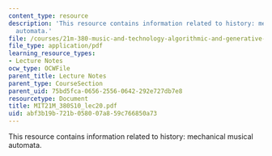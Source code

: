 ```yaml
---
content_type: resource
description: 'This resource contains information related to history: mechanical musical
  automata.'
file: /courses/21m-380-music-and-technology-algorithmic-and-generative-music-spring-2010/abf3b19b721b058007a859c766850a73_MIT21M_380S10_lec20.pdf
file_type: application/pdf
learning_resource_types:
- Lecture Notes
ocw_type: OCWFile
parent_title: Lecture Notes
parent_type: CourseSection
parent_uid: 75bd5fca-0656-2556-0642-292e727db7e8
resourcetype: Document
title: MIT21M_380S10_lec20.pdf
uid: abf3b19b-721b-0580-07a8-59c766850a73
---
```

This resource contains information related to history: mechanical musical automata.

